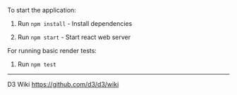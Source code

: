 To start the application:
1. Run `npm install` - Install dependencies

2. Run `npm start` - Start react web server

For running basic render tests:
1. Run `npm test`
-----

D3 Wiki
https://github.com/d3/d3/wiki

